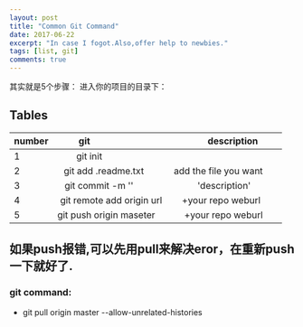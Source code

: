 ```yaml
---
layout: post
title: "Common Git Command"
date: 2017-06-22
excerpt: "In case I fogot.Also,offer help to newbies."
tags: [list, git]
comments: true
---
```


其实就是5个步骤： 
进入你的项目的目录下：

## Tables
|number|git                        |description                 |
|:-----|:------------------------: |---------------------------:|
|1     |git init                   |
|2     |git add .readme.txt        |add the file you want       |
|3     |git commit -m ''           |'description'               |
|4     |git remote add origin url  |+your repo weburl           |
|5     |git push origin maseter    |+your repo weburl           |

## 如果push报错,可以先用pull来解决eror，在重新push一下就好了.
### git command:
* git pull origin master --allow-unrelated-histories
